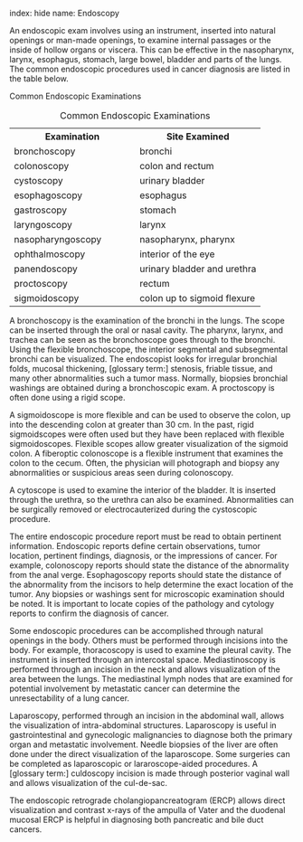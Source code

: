 index: hide
name: Endoscopy

An endoscopic exam involves using an instrument, inserted into natural openings or man-made openings, to examine internal passages or the inside of hollow organs or viscera. This can be effective in the nasopharynx, larynx, esophagus, stomach, large bowel, bladder and parts of the lungs. The common endoscopic procedures used in cancer diagnosis are listed in the table below.

Common Endoscopic Examinations

<table class="table table-striped">
		<caption>Common Endoscopic Examinations</caption>
		<tbody><tr>
			<th scope="col" width="50%">Examination</th>
			<th scope="col" width="50%">Site Examined</th>
		</tr>
		<tr>
			<td>bronchoscopy</td>
			<td>bronchi</td>
		</tr>
		<tr>
			<td>colonoscopy</td>
			<td>colon and rectum</td>
		</tr>
		<tr>
			<td>cystoscopy</td>
			<td>urinary bladder</td>
		</tr>
		<tr>
			<td>esophagoscopy</td>
			<td>esophagus</td>
		</tr>
		<tr>
			<td>gastroscopy</td>
			<td>stomach</td>
		</tr>
		<tr>
			<td>laryngoscopy<br></td>
			<td>larynx</td>
		</tr>
		<tr>
			<td>nasopharyngoscopy</td>
			<td>nasopharynx, pharynx</td>
		</tr>
		<tr>
			<td>ophthalmoscopy</td>
			<td>interior of the eye</td>
		</tr>
		<tr>
			<td>panendoscopy</td>
			<td>urinary bladder and urethra</td>
		</tr>
		<tr>
			<td>proctoscopy</td>
			<td>rectum</td>
		</tr>
		<tr>
			<td>sigmoidoscopy</td>
			<td>colon up to sigmoid flexure</td>
		</tr>
	</tbody></table>

A bronchoscopy is the examination of the bronchi in the lungs. The scope can be inserted through the oral or nasal cavity. The pharynx, larynx, and trachea can be seen as the bronchoscope goes through to the bronchi. Using the flexible bronchoscope, the interior segmental and subsegmental bronchi can be visualized. The endoscopist looks for irregular bronchial folds, mucosal thickening, [glossary term:] stenosis, friable tissue, and many other abnormalities such a tumor mass. Normally, biopsies bronchial washings are obtained during a bronchoscopic exam. A proctoscopy is often done using a rigid scope.

A sigmoidoscope is more flexible and can be used to observe the colon, up into the descending colon at greater than 30 cm. In the past, rigid sigmoidscopes were often used but they have been replaced with flexible sigmoidoscopes. Flexible scopes allow greater visualization of the sigmoid colon. A fiberoptic colonoscope is a flexible instrument that examines the colon to the cecum. Often, the physician will photograph and biopsy any abnormalities or suspicious areas seen during colonoscopy.

A cytoscope is used to examine the interior of the bladder. It is inserted through the urethra, so the urethra can also be examined. Abnormalities can be surgically removed or electrocauterized during the cystoscopic procedure.

The entire endoscopic procedure report must be read to obtain pertinent information. Endoscopic reports define certain observations, tumor location, pertinent findings, diagnosis, or the impressions of cancer. For example, colonoscopy reports should state the distance of the abnormality from the anal verge. Esophagoscopy reports should state the distance of the abnormality from the incisors to help determine the exact location of the tumor. Any biopsies or washings sent for microscopic examination should be noted. It is important to locate copies of the pathology and cytology reports to confirm the diagnosis of cancer.

Some endoscopic procedures can be accomplished through natural openings in the body. Others must be performed through incisions into the body. For example, thoracoscopy is used to examine the pleural cavity. The instrument is inserted through an intercostal space. Mediastinoscopy is performed through an incision in the neck and allows visualization of the area between the lungs. The mediastinal lymph nodes that are examined for potential involvement by metastatic cancer can determine the unresectability of a lung cancer.

Laparoscopy, performed through an incision in the abdominal wall, allows the visualization of intra-abdominal structures. Laparoscopy is useful in gastrointestinal and gynecologic malignancies to diagnose both the primary organ and metastatic involvement. Needle biopsies of the liver are often done under the direct visualization of the laparoscope. Some surgeries can be completed as laparoscopic or lararoscope-aided procedures. A [glossary term:] culdoscopy incision is made through posterior vaginal wall and allows visualization of the cul-de-sac.

The endoscopic retrograde cholangiopancreatogram (ERCP) allows direct visualization and contrast x-rays of the ampulla of Vater and the duodenal mucosal ERCP is helpful in diagnosing both pancreatic and bile duct cancers.
